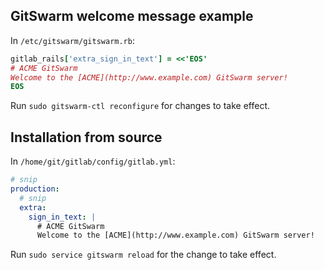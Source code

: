 ## GitSwarm welcome message example

In `/etc/gitswarm/gitswarm.rb`:

```ruby
gitlab_rails['extra_sign_in_text'] = <<'EOS'
# ACME GitSwarm
Welcome to the [ACME](http://www.example.com) GitSwarm server!
EOS
```

Run `sudo gitswarm-ctl reconfigure` for changes to take effect.

## Installation from source

In `/home/git/gitlab/config/gitlab.yml`:

```yaml
# snip
production:
  # snip
  extra:
    sign_in_text: |
      # ACME GitSwarm
      Welcome to the [ACME](http://www.example.com) GitSwarm server!
```

Run `sudo service gitswarm reload` for the change to take effect.
